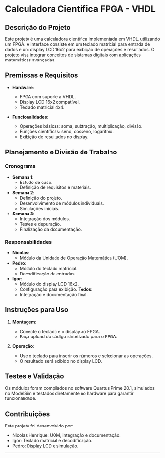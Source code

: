 # Calculadora Científica FPGA - VHDL

## **Descrição do Projeto**
Este projeto é uma calculadora científica implementada em VHDL, utilizando um FPGA. A interface consiste em um teclado matricial para entrada de dados e um display LCD 16x2 para exibição de operações e resultados. O projeto visa integrar conceitos de sistemas digitais com aplicações matemáticas avançadas.

## **Premissas e Requisitos**
- **Hardware**:
  - FPGA com suporte a VHDL.
  - Display LCD 16x2 compatível.
  - Teclado matricial 4x4.

- **Funcionalidades**:
  - Operações básicas: soma, subtração, multiplicação, divisão.
  - Funções científicas: seno, cosseno, logaritmo.
  - Exibição de resultados no display.

## **Planejamento e Divisão de Trabalho**
### **Cronograma**
- **Semana 1**:
  - Estudo de caso.
  - Definição de requisitos e materiais.
- **Semana 2**:
  - Definição do projeto.
  - Desenvolvimento de módulos individuais.
  - Simulações iniciais.
- **Semana 3**:
  - Integração dos módulos.
  - Testes e depuração.
  - Finalização da documentação.

### **Responsabilidades**
- **Nicolas**:
  - Módulo da Unidade de Operação Matemática (UOM).
- **Pedro**:
  - Módulo do teclado matricial.
  - Decodificação de entradas.
- **Igor**:
  - Módulo do display LCD 16x2.
  - Configuração para exibição.
  **Todos**:
  - Integração e documentação final.

## **Instruções para Uso**
1. **Montagem**:
   - Conecte o teclado e o display ao FPGA.
   - Faça upload do código sintetizado para o FPGA.

2. **Operação**:
   - Use o teclado para inserir os números e selecionar as operações.
   - O resultado será exibido no display LCD.

## **Testes e Validação**
Os módulos foram compilados no software Quartus Prime 20.1, simulados no ModelSim e testados diretamente no hardware para garantir funcionalidade.

## **Contribuições**
Este projeto foi desenvolvido por:
- Nicolas Henrique: UOM, integração e documentação.
- Igor: Teclado matricial e decodificação.
- Pedro: Display LCD e simulação.

---
